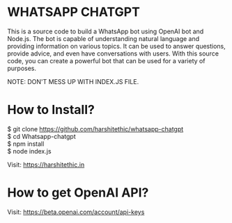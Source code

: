 # WHATSAPP CHATGPT
This is a source code to build a WhatsApp bot using OpenAI bot and Node.js. The bot is capable of understanding natural language and providing information on various topics. It can be used to answer questions, provide advice, and even have conversations with users. With this source code, you can create a powerful bot that can be used for a variety of purposes. <br>

NOTE: DON'T MESS UP WITH INDEX.JS FILE. <br>

# How to Install? 
$ git clone https://github.com/harshitethic/whatsapp-chatgpt <br>
$ cd Whatsapp-chatgpt <br>
$ npm install <br>
$ node index.js <br>

Visit: https://harshitethic.in <br>

# How to get OpenAI API?
Visit: https://beta.openai.com/account/api-keys
